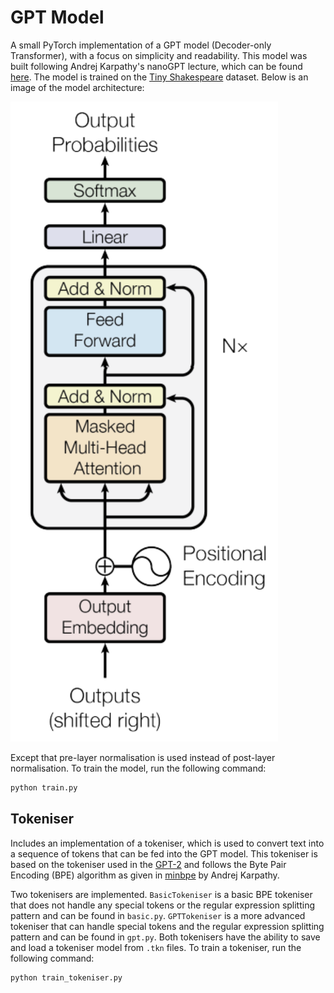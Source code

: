 # GPT Model

A small PyTorch implementation of a GPT model (Decoder-only Transformer), with a focus on simplicity and readability. This model was built following Andrej Karpathy's nanoGPT lecture, which can be found [here](https://github.com/karpathy/ng-video-lecture). The model is trained on the [Tiny Shakespeare](https://raw.githubusercontent.com/karpathy/char-rnn/master/data/tinyshakespeare/input.txt) dataset. Below is an image of the model architecture:

![GPT Model](assets/arch.png)

Except that pre-layer normalisation is used instead of post-layer normalisation. To train the model, run the following command:

```bash
python train.py
```

## Tokeniser

Includes an implementation of a tokeniser, which is used to convert text into a sequence of tokens that can be fed into the GPT model. This tokeniser is based on the tokeniser used in the [GPT-2](https://d4mucfpksywv.cloudfront.net/better-language-models/language_models_are_unsupervised_multitask_learners.pdf) and follows the Byte Pair Encoding (BPE) algorithm as given in [minbpe](https://github.com/karpathy/minbpe/tree/master) by Andrej Karpathy.

Two tokenisers are implemented. `BasicTokeniser` is a basic BPE tokeniser that does not handle any special tokens or the regular expression splitting pattern and can be found in `basic.py`. `GPTTokeniser` is a more advanced tokeniser that can handle special tokens and the regular expression splitting pattern and can be found in `gpt.py`. Both tokenisers have the ability to save and load a tokeniser model from `.tkn` files. To train a tokeniser, run the following command:

```bash
python train_tokeniser.py
```